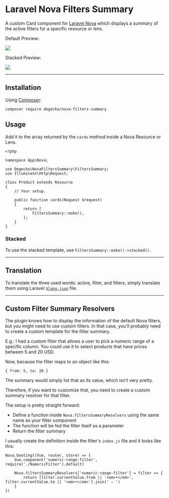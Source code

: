 # Laravel Nova Filters Summary

A custom Card component for [Laravel Nova](https://nova.laravel.com/) which displays a summary of the active filters for a specific resource or lens.

Default Preview:

![](https://i.imgur.com/zGqRgIZ.png)

Stacked Preview:

![](https://i.imgur.com/PYEPNaA.png)

---

## Installation

Using [Composer](https://getcomposer.org/):

```
composer require degecko/nova-filters-summary
```

## Usage

Add it to the array returned by the `cards` method inside a Nova Resource or Lens.

```
<?php

namespace App\Nova;

use Degecko\NovaFiltersSummary\FiltersSummary;
use Illuminate\Http\Request;

class Product extends Resource
{
    // Your setup.
    
    public function cards(Request $request)
    {
        return [
            FiltersSummary::make(),
        ];
    }
}
```

### Stacked

To use the stacked template, use `FiltersSummary::make()->stacked()`.

---

## Translation

To translate the three used words: active, filter, and filters, simply translate them using Laravel [`$lang.json`](https://laravel.com/docs/8.x/localization#introduction) file.

---

## Custom Filter Summary Resolvers

The plugin knows how to display the information of the default Nova filters, but you might need to use custom filters. In that case, you'll probably need to create a custom template for the filter summary.

E.g.: I had a custom filter that allows a user to pick a numeric range of a specific column. You could use it to select products that have prices between 5 and 20 USD.

Now, because the filter maps to an object like this:

`{ from: 5, to: 20 }`

The summary would simply list that as its value, which isn't very pretty.

Therefore, if you want to customize that, you need to create a custom summary resolver for that filter.

The setup is pretty straight forward:

- Define a function inside `Nova.filtersSummaryResolvers` using the same name as your filter component
- The function will be fed the filter itself as a parameter
- Return the filter summary

I usually create the definition inside the filter's `index.js` file and it looks like this:

```
Nova.booting((Vue, router, store) => {
    Vue.component('numeric-range-filter', require('./NumericFilter').default)

    Nova.filtersSummaryResolvers['numeric-range-filter'] = filter => {
        return [filter.currentValue.from || '<em>•</em>', filter.currentValue.to || '<em>•</em>'].join(' — ')
    }
})
```
